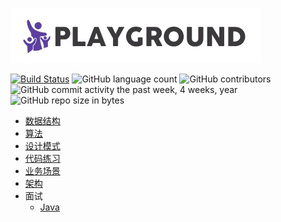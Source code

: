![](logo.jpg)

[![Build Status](https://travis-ci.org/pojozhang/playground.svg?branch=master)](https://travis-ci.org/pojozhang/playground) ![GitHub language count](https://img.shields.io/github/languages/count/pojozhang/playground.svg) ![GitHub contributors](https://img.shields.io/github/contributors/pojozhang/playground.svg) ![GitHub commit activity the past week, 4 weeks, year](https://img.shields.io/github/commit-activity/w/pojozhang/playground.svg) ![GitHub repo size in bytes](https://img.shields.io/github/repo-size/pojozhang/playground.svg)

- [数据结构](problems/structure/README.md)
- [算法](problems/algorithm/README.md)
- [设计模式](problems/design-pattern/README.md)
- [代码练习](problems/dojo/README.md)
- [业务场景](problems/business/README.md)
- [架构](problems/architecture/README.md)
- 面试
    - [Java](problems/interview/java)
